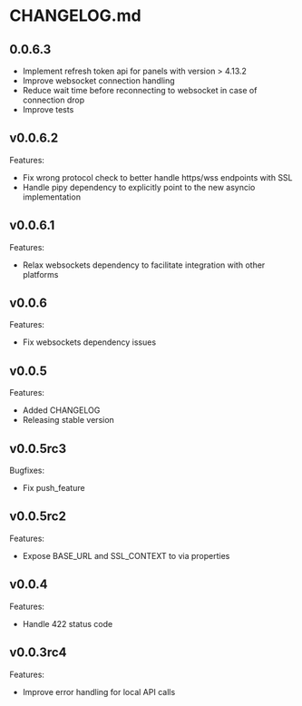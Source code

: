 # CHANGELOG.md

## 0.0.6.3

  - Implement refresh token api for panels with version > 4.13.2
  - Improve websocket connection handling
  - Reduce wait time before reconnecting to websocket in case of connection drop
  - Improve tests

## v0.0.6.2

Features:

  - Fix wrong protocol check to better handle https/wss endpoints with SSL
  - Handle pipy dependency to explicitly point to the new asyncio implementation


## v0.0.6.1

Features:

  - Relax websockets dependency to facilitate integration with other platforms

## v0.0.6

Features:

  - Fix websockets dependency issues

## v0.0.5

Features:

  - Added CHANGELOG
  - Releasing stable version

## v0.0.5rc3

Bugfixes:

  - Fix push_feature

## v0.0.5rc2

Features:

  - Expose BASE_URL and SSL_CONTEXT to via properties

## v0.0.4

Features:

  - Handle 422 status code

## v0.0.3rc4

Features:

  - Improve error handling for local API calls


